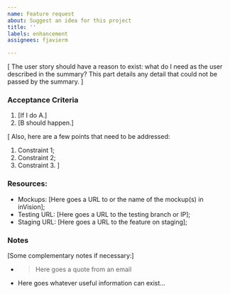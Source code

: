 ```yaml
---
name: Feature request
about: Suggest an idea for this project
title: ''
labels: enhancement
assignees: fjavierm

---
```


[
The user story should have a reason to exist: what do I need as the user described in the summary?
This part details any detail that could not be passed by the summary.
]

### Acceptance Criteria

1. [If I do A.]
1. [B should happen.]

[
Also, here are a few points that need to be addressed:

1. Constraint 1;
1. Constraint 2;
1. Constraint 3.
]

### Resources:

* Mockups: [Here goes a URL to or the name of the mockup(s) in inVision];
* Testing URL: [Here goes a URL to the testing branch or IP];
* Staging URL: [Here goes a URL to the feature on staging];

### Notes

[Some complementary notes if necessary:]

* > Here goes a quote from an email
* Here goes whatever useful information can exist…
